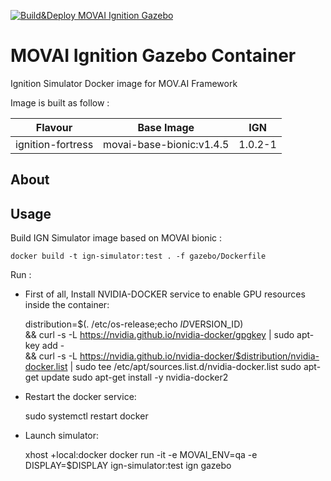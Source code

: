 [![Build&Deploy MOVAI Ignition Gazebo](https://github.com/MOV-AI/containers-ign-simulator/actions/workflows/docker-ci.yml/badge.svg?branch=main)](https://github.com/MOV-AI/containers-ign-simulator/actions/workflows/docker-ci.yml)

# MOVAI Ignition Gazebo Container

Ignition Simulator Docker image for MOV.AI Framework

Image is built as follow :

| Flavour      | Base Image | IGN |
| ------------ | ---------- | ------ |
| ignition-fortress | movai-base-bionic:v1.4.5 | 1.0.2-1 |

## About

## Usage

Build IGN Simulator image based on MOVAI bionic :

    docker build -t ign-simulator:test . -f gazebo/Dockerfile

Run :

- First of all, Install NVIDIA-DOCKER service to enable GPU resources inside the container:

    distribution=$(. /etc/os-release;echo $ID$VERSION_ID) \
    && curl -s -L https://nvidia.github.io/nvidia-docker/gpgkey | sudo apt-key add - \
    && curl -s -L https://nvidia.github.io/nvidia-docker/$distribution/nvidia-docker.list | sudo tee /etc/apt/sources.list.d/nvidia-docker.list
    sudo apt-get update
    sudo apt-get install -y nvidia-docker2

- Restart the docker service:

    sudo systemctl restart docker

- Launch simulator:

    xhost +local:docker
    docker run -it -e MOVAI_ENV=qa -e DISPLAY=$DISPLAY ign-simulator:test ign gazebo
